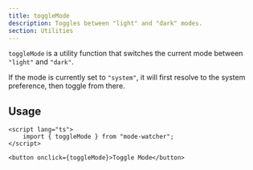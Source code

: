 ```yaml
---
title: toggleMode
description: Toggles between "light" and "dark" modes.
section: Utilities
---
```


`toggleMode` is a utility function that switches the current mode between `"light"` and `"dark"`.

If the mode is currently set to `"system"`, it will first resolve to the system preference, then toggle from there.

## Usage

```svelte
<script lang="ts">
	import { toggleMode } from "mode-watcher";
</script>

<button onclick={toggleMode}>Toggle Mode</button>
```

